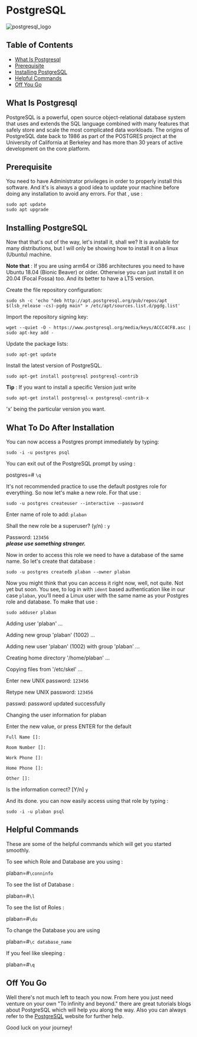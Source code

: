 # PostgreSQL
![postgresql_logo](https://miro.medium.com/max/800/1*PY24xlr4TpOkXW04HUoqrQ.jpeg)

## Table of Contents

 - [What Is Postgresql](https://github.com/mechano59/PostgreSQL/blob/master/README.md#what-is-postgresql)
 - [Prerequisite](https://github.com/mechano59/PostgreSQL/blob/master/README.md#prerequisite)
 - [Installing PostgreSQL](https://github.com/mechano59/PostgreSQL/blob/master/README.md#installing-postgresql)
 - [Helpful Commands](https://github.com/mechano59/PostgreSQL/blob/master/README.md#helpful-commands)
 - [Off You Go](https://github.com/mechano59/PostgreSQL/blob/master/README.md#off-you-go)

## What Is Postgresql
PostgreSQL is a powerful, open source object-relational database system that uses and extends the SQL language combined with many features that safely store and scale the most complicated data workloads. The origins of PostgreSQL date back to 1986 as part of the POSTGRES project at the University of California at Berkeley and has more than 30 years of active development on the core platform.
## Prerequisite
You need to have Administrator privileges in order to properly install this software.
And it's is always a good idea to update your machine before doing any installation to avoid any errors. For that , use :

    sudo apt update
    sudo apt upgrade

## Installing PostgreSQL
Now that that's out of the way, let's install it, shall we? 
It is available for many distributions, but I will only be showing how to install it on a linux (Ubuntu) machine. 

**Note that** : If you are using arm64 or i386 architectures you need to have Ubuntu 18.04 (Bionic Beaver) or older. Otherwise you can just install it on 20.04 (Focal Fossa) too. And its better to have a LTS version. 

Create the file repository configuration:

    sudo sh -c 'echo "deb http://apt.postgresql.org/pub/repos/apt $(lsb_release -cs)-pgdg main" > /etc/apt/sources.list.d/pgdg.list'
Import the repository signing key:

    wget --quiet -O - https://www.postgresql.org/media/keys/ACCC4CF8.asc | sudo apt-key add -
Update the package lists:

    sudo apt-get update  
Install the latest version of PostgreSQL.

    sudo apt-get install postgresql postgresql-contrib
**Tip** : If you want to install a specific Version just write 

    sudo apt-get install postgresql-x postgresql-contrib-x
'x' being the particular version you want.

## What To Do After Installation
You can now access a Postgres prompt immediately by typing:

    sudo -i -u postgres psql
You can exit out of the PostgreSQL prompt by using :

postgres=# `\q`

It's not recommended practice to use the default postgres role for everything. 
So now let's make a new role. For that use : 

    sudo -u postgres createuser --interactive --password
Enter name of role to add: `plaban`

Shall the new role be a superuser? (y/n) : `y`

Password: `123456`  
***please use something stronger.***

Now in order to access this role we need to have a database of the same name. So let's create that database :

    sudo -u postgres createdb plaban --owner plaban
   Now you might think that you can access it right now, well, not quite. Not yet but soon. 
You see, to log in with  `ident`  based authentication like in our case `plaban`, you’ll need a Linux user with the same name as your Postgres role and database. To make that  use :

    sudo adduser plaban
Adding user 'plaban' ...

Adding new group 'plaban' (1002) ...

Adding new user 'plaban' (1002) with group 'plaban' ...

Creating home directory '/home/plaban' ...

Copying files from '/etc/skel' ...

Enter new UNIX password: `123456`

Retype new UNIX password: `123456`

passwd: password updated successfully

Changing the user information for plaban

Enter the new value, or press ENTER for the default

	Full Name []: 
	
	Room Number []: 
	
	Work Phone []: 
	
	Home Phone []: 
	
	Other []: 
	
Is the information correct? [Y/n] `y`


And its done. you can now easily access using that role by typing :

    sudo -i -u plaban psql

## Helpful Commands
These are some of the helpful commands which will get you started smoothly.

To see which Role and Database are you using :

plaban=#`\conninfo`

To see the list of Database :

plaban=#`\l`

To see the list of Roles : 

plaban=#`\du`

To change the Database you are using

plaban=#`\c database_name`

If you feel like sleeping : 

plaban=#`\q`

## Off You Go 
Well there's not much left to teach you now. From here you just need venture on your own "To infinity and beyond." 
there are great tutorials blogs about PostgreSQL which will help you along the way. Also you can always refer to the [PostgreSQL](https://www.postgresql.org/docs/10/app-psql.html)  website for further help. 

Good luck on your journey!
